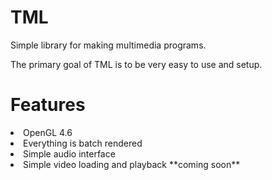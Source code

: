 # TML
Simple library for making multimedia programs.

The primary goal of TML is to be very easy to use and setup.

<h1>Features</h1>
<li>OpenGL 4.6</li>
<li>Everything is batch rendered</li>
<li>Simple audio interface</li>
<li>Simple video loading and playback **coming soon**</li>
